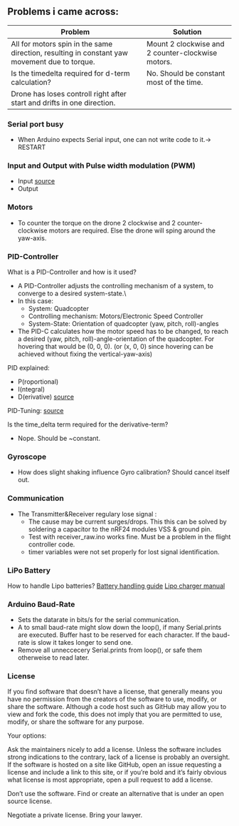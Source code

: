 ## Problems i came across:

|Problem|Solution|
|---|---|
|All for motors spin in the same direction, resulting in constant yaw movement due to torque. | Mount 2 clockwise and 2 counter-clockwise motors.|
|Is the timedelta required for d-term calculation? |No. Should be constant most of the time. |
|Drone has loses controll right after start and drifts in one direction. | |




### Serial port busy
- When Arduino expects Serial input, one can not write code to it.-> RESTART

### Input and Output with Pulse width modulation (PWM)
- Input [source](http://www.benripley.com/diy/arduino/three-ways-to-read-a-pwm-signal-with-arduino/)
- Output 

### Motors
- To counter the torque on the drone 2 clockwise and 2 counter-clockwise motors are required. Else the drone will sping around the yaw-axis.

### PID-Controller
What is a PID-Controller and how is it used?
- A PID-Controller adjusts the controlling mechanism of a system, to converge to a desired system-state.\
- In this case:
  - System: Quadcopter
  - Controlling mechanism: Motors/Electronic Speed Controller
  - System-State: Orientation of quadcopter (yaw, pitch, roll)-angles
- The PID-C calculates how the motor speed has to be changed, to reach a desired (yaw, pitch, roll)-angle-orientation of the quadcopter. For hovering that would be (0, 0, 0). (or (x, 0, 0) since hovering can be achieved without fixing the vertical-yaw-axis)

PID explained:

- P(roportional)
- I(ntegral)
- D(erivative) [source](https://oscarliang.com/excessive-d-gain-cause-oscillations-motor-overheat/)

PID-Tuning: [source](https://oscarliang.com/quadcopter-pid-explained-tuning/)


Is the time_delta term required for the derivative-term?
- Nope. Should be ~constant.


### Gyroscope
- How does slight shaking influence Gyro calibration?
Should cancel itself out.


### Communication

- The Transmitter&Receiver regulary lose signal : 
  - The cause may be current surges/drops. This this can be solved by soldering a capacitor to the nRF24 modules VSS & ground pin.
  - Test with receiver_raw.ino works fine. Must be a problem in the flight controller code.
  - timer variables were not set properly for lost signal identification.


### LiPo Battery

How to handle Lipo batteries? 
[Battery handling guide](https://www.robotshop.com/media/files/pdf/hyperion-g5-50c-3s-1100mah-lipo-battery-User-Guide.pdf)
[Lipo charger manual](https://cdn.sparkfun.com/assets/c/d/8/1/5/16793-SkyRC_IMAX_B6_V2_Balance_Charger_-_Discharger_Instruction_Manual_EN_V1.0.pdf)


### Arduino Baud-Rate
 
- Sets the datarate in bits/s for the serial communication.
- A to small baud-rate might slow down the loop(), if many Serial.prints are executed. Buffer hast to be reserved for each character. If the baud-rate is slow it takes longer to send one.
- Remove all unneccecery Serial.prints from loop(), or safe them otherweise to read later.


### License

If you find software that doesn’t have a license, that generally means you have no permission from the creators of the software to use, modify, or share the software. Although a code host such as GitHub may allow you to view and fork the code, this does not imply that you are permitted to use, modify, or share the software for any purpose.

Your options:

Ask the maintainers nicely to add a license. Unless the software includes strong indications to the contrary, lack of a license is probably an oversight. If the software is hosted on a site like GitHub, open an issue requesting a license and include a link to this site, or if you’re bold and it’s fairly obvious what license is most appropriate, open a pull request to add a license.

Don’t use the software. Find or create an alternative that is under an open source license.

Negotiate a private license. Bring your lawyer.
